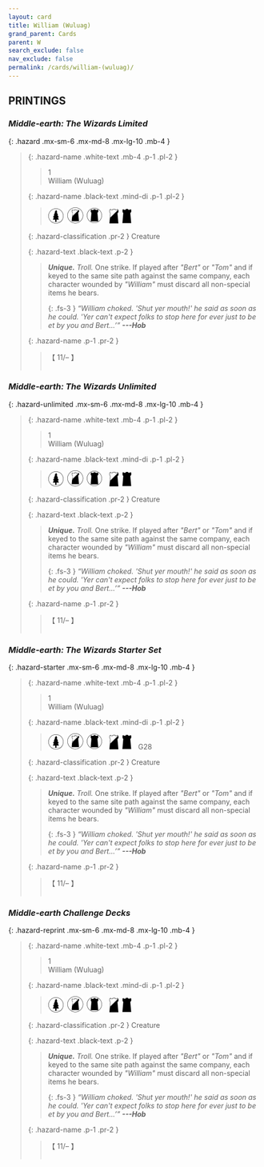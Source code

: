 ```yaml
---
layout: card
title: William (Wuluag)
grand_parent: Cards
parent: W
search_exclude: false
nav_exclude: false
permalink: /cards/william-(wuluag)/
---
```


## PRINTINGS


### _Middle-earth: The Wizards Limited_

{: .hazard .mx-sm-6 .mx-md-8 .mx-lg-10 .mb-4 }
> {: .hazard-name .white-text .mb-4 .p-1 .pl-2 }
> > <div class="hazard-mp">1</div>
> > <div class="card-name">William (Wuluag)</div>
>
> {: .hazard-name .black-text .mind-di .p-1 .pl-2 }
> > ![](/assets/images/wilderness.svg)&ensp;![](/assets/images/shadow-land.svg)&ensp;![](/assets/images/dark-domain.svg)&emsp;![](/assets/images/shadow-hold.svg)&ensp;![](/assets/images/dark-hold.svg)
>
> {: .hazard-classification .pr-2 }
> Creature
>
> {: .hazard-text .black-text .p-2 }
> > _**Unique.**_ _Troll._ One strike. If played after _"Bert"_ or _"Tom"_ and if keyed to the same site path against the same company, each character wounded by _"William"_ must discard all non-special items he bears. 
> > 
> > {: .fs-3 } 
> > _“William choked. 'Shut yer mouth!' he said as soon as he could. 'Yer can't expect folks to stop here for ever just to be et by you and Bert...’”_ ***---&#65279;Hob*** 
>
> {: .hazard-name .p-1 .pr-2 }
> > <div class="card-shield">【 11/&ndash; 】</div>
> > <div class="card-corruption">&nbsp;</div>

### _Middle-earth: The Wizards Unlimited_

{: .hazard-unlimited .mx-sm-6 .mx-md-8 .mx-lg-10 .mb-4 }
> {: .hazard-name .white-text .mb-4 .p-1 .pl-2 }
> > <div class="hazard-mp">1</div>
> > <div class="card-name">William (Wuluag)</div>
>
> {: .hazard-name .black-text .mind-di .p-1 .pl-2 }
> > ![](/assets/images/wilderness.svg)&ensp;![](/assets/images/shadow-land.svg)&ensp;![](/assets/images/dark-domain.svg)&emsp;![](/assets/images/shadow-hold.svg)&ensp;![](/assets/images/dark-hold.svg)
>
> {: .hazard-classification .pr-2 }
> Creature
>
> {: .hazard-text .black-text .p-2 }
> > _**Unique.**_ _Troll._ One strike. If played after _"Bert"_ or _"Tom"_ and if keyed to the same site path against the same company, each character wounded by _"William"_ must discard all non-special items he bears. 
> > 
> > {: .fs-3 } 
> > _“William choked. 'Shut yer mouth!' he said as soon as he could. 'Yer can't expect folks to stop here for ever just to be et by you and Bert...’”_ ***---&#65279;Hob*** 
>
> {: .hazard-name .p-1 .pr-2 }
> > <div class="card-shield">【 11/&ndash; 】</div>
> > <div class="card-corruption-white">&nbsp;</div>

### _Middle-earth: The Wizards Starter Set_

{: .hazard-starter .mx-sm-6 .mx-md-8 .mx-lg-10 .mb-4 }
> {: .hazard-name .white-text .mb-4 .p-1 .pl-2 }
> > <div class="hazard-mp">1</div>
> > <div class="card-name">William (Wuluag)</div>
>
> {: .hazard-name .black-text .mind-di .p-1 .pl-2 }
> > ![](/assets/images/wilderness.svg)&ensp;![](/assets/images/shadow-land.svg)&ensp;![](/assets/images/dark-domain.svg)&emsp;![](/assets/images/shadow-hold.svg)&ensp;![](/assets/images/dark-hold.svg)&emsp;<span class="red-text">G28</span>
>
> {: .hazard-classification .pr-2 }
> Creature
>
> {: .hazard-text .black-text .p-2 }
> > _**Unique.**_ _Troll._ One strike. If played after _"Bert"_ or _"Tom"_ and if keyed to the same site path against the same company, each character wounded by _"William"_ must discard all non-special items he bears. 
> > 
> > {: .fs-3 } 
> > _“William choked. 'Shut yer mouth!' he said as soon as he could. 'Yer can't expect folks to stop here for ever just to be et by you and Bert...’”_ ***---&#65279;Hob*** 
>
> {: .hazard-name .p-1 .pr-2 }
> > <div class="card-shield">【 11/&ndash; 】</div>
> > <div class="card-corruption-white">&nbsp;</div>

### _Middle-earth Challenge Decks_

{: .hazard-reprint .mx-sm-6 .mx-md-8 .mx-lg-10 .mb-4 }
> {: .hazard-name .white-text .mb-4 .p-1 .pl-2 }
> > <div class="hazard-mp">1</div>
> > <div class="card-name">William (Wuluag)</div>
>
> {: .hazard-name .black-text .mind-di .p-1 .pl-2 }
> > ![](/assets/images/wilderness.svg)&ensp;![](/assets/images/shadow-land.svg)&ensp;![](/assets/images/dark-domain.svg)&emsp;![](/assets/images/shadow-hold.svg)&ensp;![](/assets/images/dark-hold.svg)
>
> {: .hazard-classification .pr-2 }
> Creature
>
> {: .hazard-text .black-text .p-2 }
> > _**Unique.**_ _Troll._ One strike. If played after _"Bert"_ or _"Tom"_ and if keyed to the same site path against the same company, each character wounded by _"William"_ must discard all non-special items he bears. 
> > 
> > {: .fs-3 } 
> > _“William choked. 'Shut yer mouth!' he said as soon as he could. 'Yer can't expect folks to stop here for ever just to be et by you and Bert...’”_ ***---&#65279;Hob*** 
>
> {: .hazard-name .p-1 .pr-2 }
> > <div class="card-shield">【 11/&ndash; 】</div>
> > <div class="card-corruption-white">&nbsp;</div>
